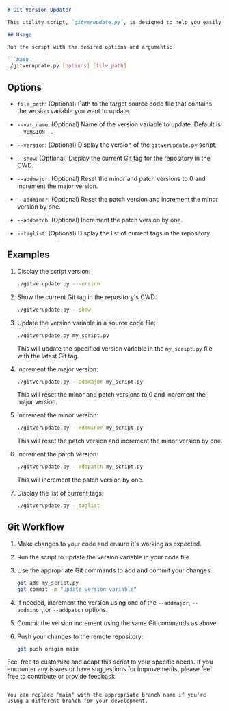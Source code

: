 ```markdown
# Git Version Updater

This utility script, `gitverupdate.py`, is designed to help you easily update a version variable in your source code files with the Git tag from the GitHub repository it is in. It provides options to update the version variable, display the application version, and show the current Git tag in the repository's working directory (CWD).

## Usage

Run the script with the desired options and arguments:

```bash
./gitverupdate.py [options] [file_path]
```

## Options

- `file_path`: (Optional) Path to the target source code file that contains the version variable you want to update.

- `--var_name`: (Optional) Name of the version variable to update. Default is `__VERSION__`.

- `--version`: (Optional) Display the version of the `gitverupdate.py` script.

- `--show`: (Optional) Display the current Git tag for the repository in the CWD.

- `--addmajor`: (Optional) Reset the minor and patch versions to 0 and increment the major version.

- `--addminor`: (Optional) Reset the patch version and increment the minor version by one.

- `--addpatch`: (Optional) Increment the patch version by one.

- `--taglist`: (Optional) Display the list of current tags in the repository.

## Examples

1. Display the script version:
   
   ```bash
   ./gitverupdate.py --version
   ```

2. Show the current Git tag in the repository's CWD:

   ```bash
   ./gitverupdate.py --show
   ```

3. Update the version variable in a source code file:

   ```bash
   ./gitverupdate.py my_script.py
   ```

   This will update the specified version variable in the `my_script.py` file with the latest Git tag.

4. Increment the major version:

   ```bash
   ./gitverupdate.py --addmajor my_script.py
   ```

   This will reset the minor and patch versions to 0 and increment the major version.

5. Increment the minor version:

   ```bash
   ./gitverupdate.py --addminor my_script.py
   ```

   This will reset the patch version and increment the minor version by one.

6. Increment the patch version:

   ```bash
   ./gitverupdate.py --addpatch my_script.py
   ```

   This will increment the patch version by one.

7. Display the list of current tags:

   ```bash
   ./gitverupdate.py --taglist
   ```

## Git Workflow

1. Make changes to your code and ensure it's working as expected.

2. Run the script to update the version variable in your code file.

3. Use the appropriate Git commands to add and commit your changes:

   ```bash
   git add my_script.py
   git commit -m "Update version variable"
   ```

4. If needed, increment the version using one of the `--addmajor`, `--addminor`, or `--addpatch` options.

5. Commit the version increment using the same Git commands as above.

6. Push your changes to the remote repository:

   ```bash
   git push origin main
   ```

Feel free to customize and adapt this script to your specific needs. If you encounter any issues or have suggestions for improvements, please feel free to contribute or provide feedback.
```

You can replace "main" with the appropriate branch name if you're using a different branch for your development.
